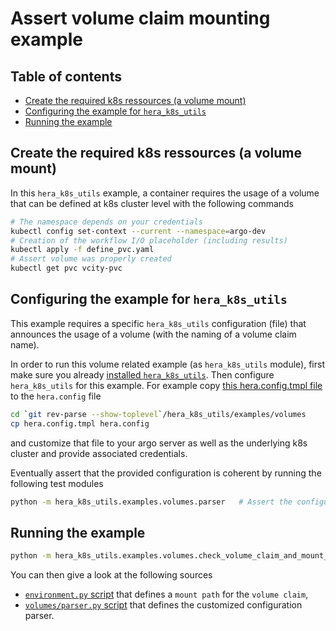 # Assert volume claim mounting example<!-- omit from toc -->

## Table of contents<!-- omit from toc -->

- [Create the required k8s ressources (a volume mount)](#create-the-required-k8s-ressources-a-volume-mount)
- [Configuring the example for `hera_k8s_utils`](#configuring-the-example-for-hera_k8s_utils)
- [Running the example](#running-the-example)

## Create the required k8s ressources (a volume mount)

In this `hera_k8s_utils` example, a container requires the usage of a volume that can be defined at k8s cluster level with the following commands

```bash
# The namespace depends on your credentials
kubectl config set-context --current --namespace=argo-dev
# Creation of the workflow I/O placeholder (including results)
kubectl apply -f define_pvc.yaml
# Assert volume was properly created
kubectl get pvc vcity-pvc
```

## Configuring the example for `hera_k8s_utils`

This example requires a specific `hera_k8s_utils` configuration (file) that announces the usage of a volume (with the naming of a volume claim name).

In order to run this volume related example (as `hera_k8s_utils` module), first make sure you already [installed `hera_k8s_utils`](../README.md/##hera_utils-package-installation).
Then configure `hera_k8s_utils` for this example.
For example copy [this hera.config.tmpl file](./hera.config.tmpl) to the `hera.config` file

```bash
cd `git rev-parse --show-toplevel`/hera_k8s_utils/examples/volumes
cp hera.config.tmpl hera.config
```

and customize that file to your argo server as well as the underlying k8s cluster and provide associated credentials.

Eventually assert that the provided configuration is coherent by running the following test modules

```bash
python -m hera_k8s_utils.examples.volumes.parser   # Assert the configuration is complete
```

## Running the example

```bash
python -m hera_k8s_utils.examples.volumes.check_volume_claim_and_mount_point
```

You can then give a look at the following sources

- [`environment.py` script](./environment.py) that defines a `mount path` for the `volume claim`,
- [`volumes/parser.py` script](./parser.py) that defines the customized configuration parser.
